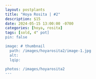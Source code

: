 ```yaml
---
layout: postplants
title: "Hoya Rosita | #2"
description: $15
date: 2024-05-15 13:00:00 -0700
categories: [hoya, rosita]
tags: [sold, 4" pot]
pin: false

image: # thumbnail
  path: /images/hoyarosita2/image-1.jpg
  alt:
  lqip:

photos: /images/hoyarosita2
---
```


